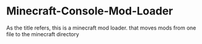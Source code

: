# Minecraft-Console-Mod-Loader
As the title refers, this is a minecraft mod loader. that moves mods from one file to the minecraft directory
